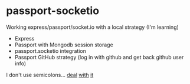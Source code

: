 # passport-socketio

Working express/passport/socket.io with a local strategy (I'm learning)

* Express
* Passport with Mongodb session storage
* passport.socketio integration
* Passport GitHub strategy (log in with github and get back github user info)

I don't use semicolons... [deal](http://blog.izs.me/post/2353458699/an-open-letter-to-javascript-leaders-regarding) [with](http://inimino.org/~inimino/blog/javascript_semicolons) [it](https://github.com/maxogden/messages/issues/18)
